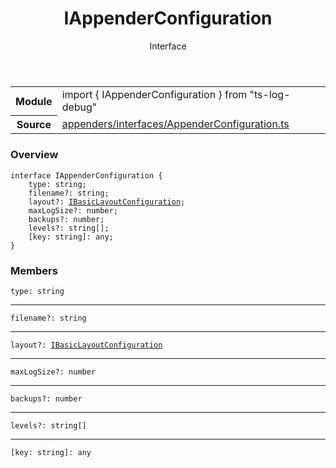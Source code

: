 <header class="symbol-info-header">    <h1 id="iappenderconfiguration">IAppenderConfiguration</h1>    <label class="symbol-info-type-label interface">Interface</label>      </header>
<section class="symbol-info">      <table class="is-full-width">        <tbody>        <tr>          <th>Module</th>          <td>            <div class="lang-typescript">                <span class="token keyword">import</span> { IAppenderConfiguration }                 <span class="token keyword">from</span>                 <span class="token string">"ts-log-debug"</span>                            </div>          </td>        </tr>        <tr>          <th>Source</th>          <td>            <a href="https://github.com/romakita/log-debug/blob/v4.0.2/src/appenders/interfaces/AppenderConfiguration.ts#L0-L0">                appenders/interfaces/AppenderConfiguration.ts            </a>        </td>        </tr>                </tbody>      </table>    </section>

### Overview

<pre><code class="typescript-lang"><span class="token keyword">interface</span> IAppenderConfiguration <span class="token punctuation">{</span>
    type<span class="token punctuation">:</span> <span class="token keyword">string</span><span class="token punctuation">;</span>
    filename?<span class="token punctuation">:</span> <span class="token keyword">string</span><span class="token punctuation">;</span>
    layout?<span class="token punctuation">:</span> <a href="#api/common/layouts/ibasiclayoutconfiguration"><span class="token">IBasicLayoutConfiguration</span></a><span class="token punctuation">;</span>
    maxLogSize?<span class="token punctuation">:</span> <span class="token keyword">number</span><span class="token punctuation">;</span>
    backups?<span class="token punctuation">:</span> <span class="token keyword">number</span><span class="token punctuation">;</span>
    levels?<span class="token punctuation">:</span> <span class="token keyword">string</span><span class="token punctuation">[</span><span class="token punctuation">]</span><span class="token punctuation">;</span>
    <span class="token punctuation">[</span>key<span class="token punctuation">:</span> <span class="token keyword">string</span><span class="token punctuation">]</span><span class="token punctuation">:</span> <span class="token keyword">any</span><span class="token punctuation">;</span>
<span class="token punctuation">}</span></code></pre>

### Members

<div class="method-overview"><pre><code class="typescript-lang">type<span class="token punctuation">:</span> <span class="token keyword">string</span></code></pre></div>
<hr />
<div class="method-overview"><pre><code class="typescript-lang">filename?<span class="token punctuation">:</span> <span class="token keyword">string</span></code></pre></div>
<hr />
<div class="method-overview"><pre><code class="typescript-lang">layout?<span class="token punctuation">:</span> <a href="#api/common/layouts/ibasiclayoutconfiguration"><span class="token">IBasicLayoutConfiguration</span></a></code></pre></div>
<hr />
<div class="method-overview"><pre><code class="typescript-lang">maxLogSize?<span class="token punctuation">:</span> <span class="token keyword">number</span></code></pre></div>
<hr />
<div class="method-overview"><pre><code class="typescript-lang">backups?<span class="token punctuation">:</span> <span class="token keyword">number</span></code></pre></div>
<hr />
<div class="method-overview"><pre><code class="typescript-lang">levels?<span class="token punctuation">:</span> <span class="token keyword">string</span><span class="token punctuation">[</span><span class="token punctuation">]</span></code></pre></div>
<hr />
<div class="method-overview"><pre><code class="typescript-lang"><span class="token punctuation">[</span>key<span class="token punctuation">:</span> <span class="token keyword">string</span><span class="token punctuation">]</span><span class="token punctuation">:</span> <span class="token keyword">any</span></code></pre></div>
